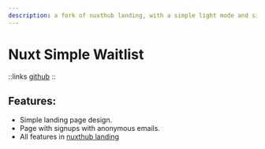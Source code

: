 ```yaml
---
description: a fork of nuxthub landing, with a simple light mode and simple one column landing page design.
---
```


# Nuxt Simple Waitlist

::links
[github](https://github.com/masterkram/Nuxt-Waitlist)
::



## Features:

+ Simple landing page design.
+ Page with signups with anonymous emails.
+ All features in [nuxthub landing](/nuxthub-landing)